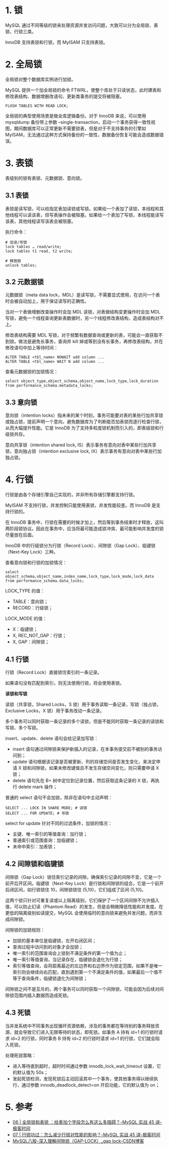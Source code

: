 # 1. 锁

MySQL 通过不同等级的锁来处理资源并发访问问题，大致可以分为全局锁、表锁、行锁三类。

InnoDB 支持表锁和行锁，而 MyISAM 只支持表锁。

# 2. 全局锁

全局锁对整个数据库实例进行加锁。

MySQL 提供一个加全局锁的命令 FTWRL，使整个库处于只读状态，此时建表和修改表结构、数据增删改语句、更新类事务的提交将被阻塞。

```mysql
FLUSH TABLES WITH READ LOCK;
```

全局锁的典型使用场景是做全库逻辑备份。对于 InnoDB 来说，可以使用 mysqldump 备份带上参数 –single-transaction，启动一个事务获得一致性视图，期间数据库可以正常更新不需要锁表，但是对于不支持事务的引擎如 MyISAM，无法通过这种方式保持备份的一致性，数据备份恢复可能会造成数据错误。

# 3. 表锁

表级别的锁有表锁、元数据锁、意向锁。

## 3.1 表锁

表锁是读写锁，可以给指定表加读锁或写锁。如果给一个表加了读锁，本线程和其他线程可以读该表，但写表操作会被阻塞。如果给一个表加了写锁，本线程能读写该表，其他线程读写该表会被阻塞。

执行命令：

```mysql
# 加读/写锁
lock tables … read/write;
lock tables t1 read, t2 write;

# 释放锁
unlock tables;
```

## 3.2 元数据锁

元数据锁（meta data lock，MDL）是读写锁，不需要显式使用，在访问一个表时会被自动加上，用于保证读写的正确性。

当对一个表做增删改查操作时会加 MDL 读锁，对表做结构变更操作时会加 MDL 写锁，避免一个线程查询更新表数据时，另一个线程修改表结构，造成表结构对不上。

修改表结构需要 MDL 写锁，对于频繁有数据查询或更新的表，可能会一直获取不到锁。做法是避免长事务，查询并 kill 掉或等到没有长事务，再修改表结构，并在修改语句中加上等待时间：

```mysql
ALTER TABLE <tbl_name> NOWAIT add column ...
ALTER TABLE <tbl_name> WAIT N add column ... 
```

查看元数据锁的加锁情况：

```mysql
select object_type,object_schema,object_name,lock_type,lock_duration from performance_schema.metadata_locks;
```

## 3.3 意向锁

意向锁（intention locks）指未来的某个时刻，事务可能要对表的某些行加共享锁或独占锁，提前声明一个意向，避免数据库为了判断能否加表锁而逐行检查行锁，从而大幅提升性能。它是 InnoDB 为了支持多粒度锁机制而引入的，即表级锁和行级锁共存。

意向共享锁（intention shared lock, IS）表示事务有意向对表中某些行加共享锁，意向独占锁（intention exclusive lock, IX）表示事务有意向对表中某些行加独占锁。

# 4. 行锁

行锁是由各个存储引擎自己实现的，并非所有存储引擎都支持行锁。

MyISAM 不支持行锁，并发控制只能使用表锁，并发性能较差。而 InnoDB 是支持行锁的。

在 InnoDB 事务中，行锁在需要的时候才加上，然后等到事务结束时才释放，这叫两阶段锁协议。因此在事务中，应当将最可能造成锁冲突、最可能影响并发度的锁尽量放在后面。

InnoDB 中的行级锁分为行锁（Record Lock）、间隙锁（Gap Lock）、临键锁（Next-Key Lock）三种。

查看意向锁和行锁的加锁情况：

```mysql
select object_schema,object_name,index_name,lock_type,lock_mode,lock_data from performance_schema.data_locks;
```

LOCK_TYPE 的值：

* TABLE：意向锁；
* RECORD：行级锁；

LOCK_MODE 的值：

* X：临键锁；
* X, REC_NOT_GAP：行锁；
* X, GAP：间隙锁；

## 4.1 行锁

行锁（Record Lock）直接锁住索引的一条记录。

如果语句没有匹配到索引，则无法使用行锁，将会使用表锁。

**读锁和写锁**

读锁（共享锁，Shared Locks，S 锁）用于事务读取一条记录，写锁（独占锁，Exclusive Locks，X 锁）用于事务改动一条记录。

多个事务可以同时获取一条记录的多个读锁，但是不能同时获取一条记录的读锁和写锁、多个写锁。

insert、update、delete 语句会给记录加写锁：

* insert 语句通过间隙锁来保护新插入的记录，在本事务提交前不被别的事务访问到；
* update 语句根据该记录是否被更新、列的存储空间是否发生变化，来决定申请 X 锁和间隙锁，如果未修改键值且不发生存储空间变化，则只需要申请 X 锁；
* delete 语句先在 B+ 树中定位到记录位置，然后获取这条记录的 X 锁，再执行 delete mark 操作；

普通的 select 语句不会加锁，除非在语句中主动声明：

```mysql
SELECT ... LOCK IN SHARE MODE; # 读锁
SELECT ... FOR UPDATE; # 写锁
```

select for update 针对不同的过滤条件，加锁的情况：

* 主键、唯一索引的等值查询：加行锁；
* 普通索引或范围查询：加临键锁；
* 未命中索引：加表锁；

## 4.2 间隙锁和临键锁

间隙锁（Gap Lock）锁住索引记录的间隙，确保索引记录的间隙不变，它是一个前开后开区间。临键锁（Next-Key Lock）是行锁和间隙锁的组合，它是一个前开后闭区间，如行锁锁住 10，间隙锁锁住 (5,10)，它们组成了区间 (5,10]。

这两个锁只针对可重复读或以上隔离级别，它们保护了一个区间间隙不允许插入值，可以防止幻读（Phantom Read）的发生，但是会稍微降低性能和并发度。在更低的隔离级别如读提交，MySQL 会使用临时的意向锁来避免并发问题，而非生成间隙锁。

间隙锁的加锁规则：

* 加锁的基本单位是临键锁，左开右闭区间；
* 查询过程中访问到的对象才会加锁；
* 唯一索引的范围查询会上锁到不满足条件的第一个值为止；
* 唯一索引等值查询，当记录存在，临键锁会退化为行锁；
* 索引等值查询，会将距离最近的左边界和右边界作为锁定范围，如果不是唯一索引则会继续向右匹配，直到遇到第一个不满足条件的值，如果最后一个值不等于查询条件，临键锁退化为间隙锁；

间隙锁之间不是互斥的，两个事务可以同时获取一个间隙锁，可能会因为后续对间隙锁范围内插入数据而造成死锁。

## 4.3 死锁

当并发系统中不同事务出现循环资源依赖，涉及的事务都在等待别的事务释放资源，就会导致它们进入无限等待的状态，即死锁。如事务 A 持有 id=1 的行锁时请求 id=2 的行锁，同时事务 B 持有 id=2 的行锁时请求 id=1 的行锁，它们就会陷入死锁。

处理死锁策略：

* 进入等待直到超时，超时时间通过参数 innodb_lock_wait_timeout 设置，它的默认值为 50s；
* 发起死锁检测，发现死锁后主动回滚其中一个事务，使其他事务得以继续执行，通过参数 innodb_deadlock_detect=on 开启功能，它的默认值为 on；

# 5. 参考

* [06 | 全局锁和表锁 ：给表加个字段怎么有这么多阻碍？-MySQL 实战 45 讲-极客时间](https://time.geekbang.org/column/article/69862)
* [07 | 行锁功过：怎么减少行锁对性能的影响？-MySQL 实战 45 讲-极客时间](https://time.geekbang.org/column/article/70215)
* [MySQL八股-深入理解间隙锁（GAP-LOCK）_gap lock-CSDN博客](https://blog.csdn.net/weixin_46028606/article/details/144471986)

